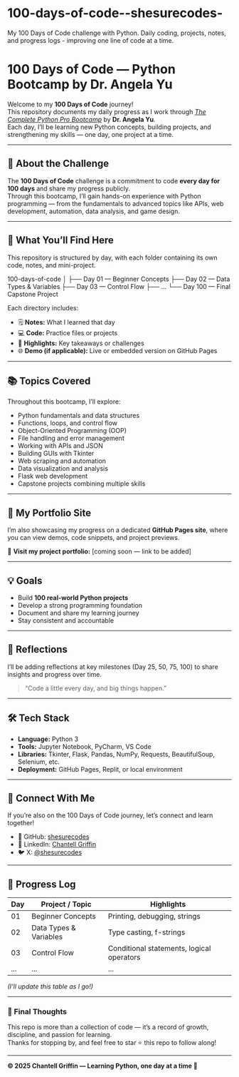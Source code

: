 # 100-days-of-code--shesurecodes-
My 100 Days of Code challenge with Python. Daily coding, projects, notes, and progress logs - improving one line of code at a time.
# 100 Days of Code — Python Bootcamp by Dr. Angela Yu

Welcome to my **100 Days of Code** journey!  
This repository documents my daily progress as I work through [*The Complete Python Pro Bootcamp*](https://www.udemy.com/course/100-days-of-code/) by **Dr. Angela Yu**.  
Each day, I’ll be learning new Python concepts, building projects, and strengthening my skills — one day, one project at a time.

---

## 🚀 About the Challenge

The **100 Days of Code** challenge is a commitment to code **every day for 100 days** and share my progress publicly.  
Through this bootcamp, I’ll gain hands-on experience with Python programming — from the fundamentals to advanced topics like APIs, web development, automation, data analysis, and game design.

---

## 🧩 What You’ll Find Here

This repository is structured by day, with each folder containing its own code, notes, and mini-project.

100-days-of-code
│ 
├── Day 01 — Beginner Concepts 
├── Day 02 — Data Types & Variables 
├── Day 03 — Control Flow 
├── ... 
└── Day 100 — Final Capstone Project 

Each directory includes:
- 🗒️ **Notes:** What I learned that day  
- 💻 **Code:** Practice files or projects  
- 🎯 **Highlights:** Key takeaways or challenges  
- 🌐 **Demo (if applicable):** Live or embedded version on GitHub Pages

---

## 📚 Topics Covered

Throughout this bootcamp, I’ll explore:

- Python fundamentals and data structures  
- Functions, loops, and control flow  
- Object-Oriented Programming (OOP)  
- File handling and error management  
- Working with APIs and JSON  
- Building GUIs with Tkinter  
- Web scraping and automation  
- Data visualization and analysis  
- Flask web development  
- Capstone projects combining multiple skills  

---

## 🎨 My Portfolio Site

I’m also showcasing my progress on a dedicated **GitHub Pages site**, where you can view demos, code snippets, and project previews.

🔗 **Visit my project portfolio:** [coming soon — link to be added]

---

## 💡 Goals

- Build **100 real-world Python projects**  
- Develop a strong programming foundation  
- Document and share my learning journey  
- Stay consistent and accountable  

---

## 🧠 Reflections

I’ll be adding reflections at key milestones (Day 25, 50, 75, 100) to share insights and progress over time.

> “Code a little every day, and big things happen.”

---

## 🛠️ Tech Stack

- **Language:** Python 3  
- **Tools:** Jupyter Notebook, PyCharm, VS Code  
- **Libraries:** Tkinter, Flask, Pandas, NumPy, Requests, BeautifulSoup, Selenium, etc.  
- **Deployment:** GitHub Pages, Replit, or local environment  

---

## 🤝 Connect With Me

If you’re also on the 100 Days of Code journey, let’s connect and learn together!

- 🐙 GitHub: [shesurecodes](https://github.com/shesurecodes)  
- 💼 LinkedIn: [Chantell Griffin](https://www.linkedin.com/in/chantell-griffin)  
- 🐦 X: [@shesurecodes](https://x.com/shesurecodes)

---

## 📅 Progress Log

| Day | Project / Topic | Highlights | 
|-----|------------------|-------------| 
| 01  | Beginner Concepts | Printing, debugging, strings | 
| 02  | Data Types & Variables | Type casting, f-strings | 
| 03  | Control Flow | Conditional statements, logical operators | 
| ... | ... | ... | 

*(I’ll update this table as I go!)*

---

### 🏁 Final Thoughts

This repo is more than a collection of code — it’s a record of growth, discipline, and passion for learning.  
Thanks for stopping by, and feel free to star ⭐ this repo to follow along!

---

**© 2025 Chantell Griffin — Learning Python, one day at a time 🐍**